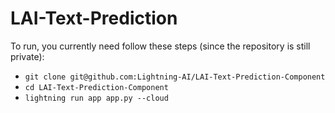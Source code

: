 # LAI-Text-Prediction

To run, you currently need follow these steps (since the repository is still private):

- `git clone git@github.com:Lightning-AI/LAI-Text-Prediction-Component`
- `cd LAI-Text-Prediction-Component`
- `lightning run app app.py --cloud`

